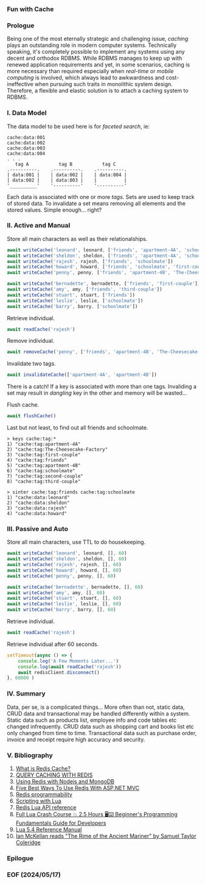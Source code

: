 
### Fun with Cache 


### Prologue
Being one of the most eternally strategic and challenging issue, *caching* plays an outstanding role in modern computer systems. Technically speaking, it's completely possible to implement any systems using any decent and orthodox RDBMS. While RDBMS manages to keep up with renewed application requirements and yet, in some scenarios, caching is more necessary than required especially when *real-time* or *mobile computing* is involved, which always lead to awkwardness and cost-ineffective when pursuing such traits in monolithic system design. Therefore, a flexible and elastic solution is to attach a caching system to RDBMS. 


### I. Data Model 
The data model to be used here is for *faceted search*, ie: 

```
cache:data:001
cache:data:002
cache:data:003
cache:data:004
. . . 
   tag A           tag B           tag C
.----------.    .----------.    .----------.
| data:001 |    | data:002 |    | data:004 | 
| data:002 |    | data:003 |    |          |
'__________'    '----------'    '----------'
```
Each data is associated with one or more *tags*. Sets are used to keep track of stored data. To invalidate a set means removing all elements and the stored values. Simple enough... right? 


### II. Active and Manual
Store all main characters as well as their relationalships. 
```javascript
await writeCache('leonard', leonard, ['friends', 'apartment-4A', 'schoolmate', 'second-couple'])
await writeCache('sheldon', sheldon, ['friends', 'apartment-4A', 'schoolmate', 'third-couple'])
await writeCache('rajesh', rajesh, ['friends', 'schoolmate'])
await writeCache('howard', howard, ['friends', 'schoolmate', 'first-couple'])
await writeCache('penny', penny, ['friends', 'apartment-4B', 'The-Cheesecake-Factory', 'second-couple'])

await writeCache('bernadette', bernadette, ['friends', 'first-couple'])
await writeCache('amy', amy, ['friends', 'third-couple'])
await writeCache('stuart', stuart, ['friends'])
await writeCache('leslie', leslie, ['schoolmate'])
await writeCache('barry', barry, ['schoolmate'])
```

Retrieve individual. 
```javascript
await readCache('rajesh')
```

Remove individual. 
```javascript
await removeCache('penny', ['friends', 'apartment-4B', 'The-Cheesecake-Factory', 'second-couple'])
```

Invalidate two tags.  
```javascript
await invalidateCache(['apartment-4A', 'apartment-4B'])
```
There is a catch! If a key is associated with more than one tags. Invaliding a set may result in *dangling* key in the other and memory will be wasted... 

Flush cache. 
```javascript
await flushCache()
```

Last but not least, to find out all friends and schoolmate. 
```
> keys cache:tag:*
1) "cache:tag:apartment-4A"
2) "cache:tag:The-Cheesecake-Factory"
3) "cache:tag:first-couple"
4) "cache:tag:friends"
5) "cache:tag:apartment-4B"
6) "cache:tag:schoolmate"
7) "cache:tag:second-couple"
8) "cache:tag:third-couple"

> sinter cache:tag:friends cache:tag:schoolmate 
1) "cache:data:leonard"
2) "cache:data:sheldon"
3) "cache:data:rajesh"
4) "cache:data:howard"
```


### III. Passive and Auto 

Store all main characters, use TTL to do housekeeping.
```javascript
await writeCache('leonard', leonard, [], 60)
await writeCache('sheldon', sheldon, [], 60)
await writeCache('rajesh', rajesh, [], 60)
await writeCache('howard', howard, [], 60)
await writeCache('penny', penny, [], 60)

await writeCache('bernadette', bernadette, [], 60)
await writeCache('amy', amy, [], 60)
await writeCache('stuart', stuart, [], 60)
await writeCache('leslie', leslie, [], 60)
await writeCache('barry', barry, [], 60)
```

Retrieve individual. 
```javascript 
await readCache('rajesh')
```

Retrieve individual after 60 seconds.
```javascript
setTimeout(async () => {
    console.log('A Few Moments Later...')
    console.log(await readCache('rajesh'))
    await redisClient.disconnect()    
}, 60000 )
```


### IV. Summary 
Data, per se, is a complicated things... More often than not, static data, CRUD data and transactional may be handled differently within a system. Static data such as products list, employee info and code tables etc changed infrequently. CRUD data such as shopping cart and books list etc only changed from time to time. Transactional data such as purchase order, invoice and receipt require high accuracy and security. 


### V. Bibliography 
1. [What is Redis Cache?](https://youtu.be/Tqaqdfxi-J4)
2. [QUERY CACHING WITH REDIS](https://redis.io/blog/query-caching-redis/)
3. [Using Redis with Nodejs and MongoDB](https://subhrapaladhi.medium.com/using-redis-with-nodejs-and-mongodb-28e5a39a2696)
4. [Five Best Ways To Use Redis With ASP.NET MVC](https://www.c-sharpcorner.com/article/five-best-ways-to-use-redis-with-asp-net-mvc/)
5. [Redis programmability](https://redis.io/docs/latest/develop/interact/programmability/)
6. [Scripting with Lua](https://redis.io/docs/latest/develop/interact/programmability/eval-intro/)
7. [Redis Lua API reference](https://redis.io/docs/latest/develop/interact/programmability/lua-api/)
8. [Full Lua Crash Course 💥 2.5 Hours 🖥️⌨️ Beginner's Programming Fundamentals Guide for Developers](https://youtu.be/zi-svfdcUc8)
9. [Lua 5.4 Reference Manual](https://www.lua.org/manual/5.4/)
10. [Ian McKellan reads "The Rime of the Ancient Mariner" by Samuel Taylor Coleridge](https://youtu.be/1raSUYAr0s0)


### Epilogue


### EOF (2024/05/17)
